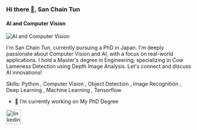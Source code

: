 ### Hi there 👋, San Chain Tun
#### AI and Computer Vision 
![AI and Computer Vision ](https://www.canva.com/design/DAGBKsbVU2Q/5Azai9ssSz6Fwhl_317eUA/edit?utm_content=DAGBKsbVU2Q&utm_campaign=designshare&utm_medium=link2&utm_source=sharebutton)

I'm San Chain Tun, currently pursuing a PhD in Japan. I'm deeply passionate about Computer Vision and AI, with a focus on real-world applications. I hold a Master's degree in Engineering, specializing in Cow Lameness Detection using Depth Image Analysis. Let's connect and discuss AI innovations!

Skills: Python , Computer Vision , Object Detection , Image Recognition , Deep Learning , Machine Learning , Tensorflow

- 🔭 I’m currently working on My PhD Degree  


[<img src='https://cdn.jsdelivr.net/npm/simple-icons@3.0.1/icons/linkedin.svg' alt='linkedin' height='40'>](https://www.linkedin.com/in/https://www.linkedin.com/in/san-chain-tun-8bb1aa179//)  

